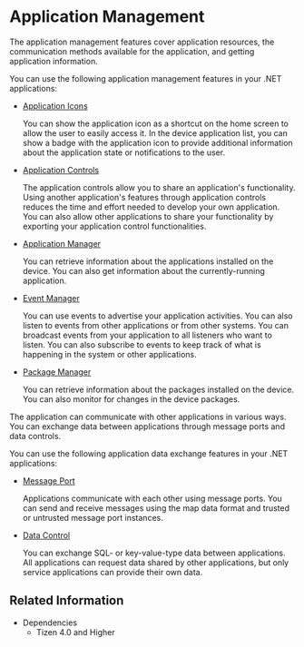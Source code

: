 # Application Management

The application management features cover application resources, the communication methods available for the application, and getting application information.

You can use the following application management features in your .NET applications:

- [Application Icons](app-icons.md)

  You can show the application icon as a shortcut on the home screen to allow the user to easily access it. In the device application list, you can show a badge with the application icon to provide additional information about the application state or notifications to the user.

- [Application Controls](app-controls.md)

  The application controls allow you to share an application's functionality. Using another application's features through application controls reduces the time and effort needed to develop your own application. You can also allow other applications to share your functionality by exporting your application control functionalities.

- [Application Manager](app-manager.md)

  You can retrieve information about the applications installed on the device. You can also get information about the currently-running application.

- [Event Manager](event.md)

  You can use events to advertise your application activities. You can also listen to events from other applications or from other systems. You can broadcast events from your application to all listeners who want to listen. You can also subscribe to events to keep track of what is happening in the system or other applications.

- [Package Manager](package-manager.md)

  You can retrieve information about the packages installed on the device. You can also monitor for changes in the device packages.

The application can communicate with other applications in various ways. You can exchange data between applications through message ports and data controls.

You can use the following application data exchange features in your .NET applications:

-   [Message Port](message-port.md)

    Applications communicate with each other using message ports. You can send and receive messages using the map data format and trusted or untrusted message port instances.

-   [Data Control](data-control.md)

    You can exchange SQL- or key-value-type data between applications. All applications can request data shared by other applications, but only service applications can provide their own data.


## Related Information
- Dependencies
  - Tizen 4.0 and Higher

